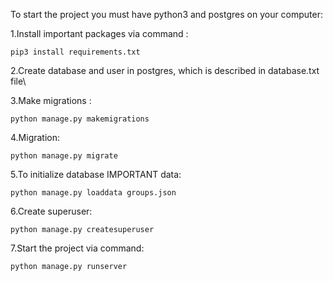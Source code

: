 To start the project you must have python3 and  postgres on your computer:

1.Install important packages via command :
```
pip3 install requirements.txt
```
2.Create database and user in postgres, which is described in database.txt file\

3.Make migrations :
```
python manage.py makemigrations
```
4.Migration:
```
python manage.py migrate 
```
5.To initialize database IMPORTANT data:
```
python manage.py loaddata groups.json
```
6.Create superuser:
```
python manage.py createsuperuser
```
7.Start the project via command:
```
python manage.py runserver
```
